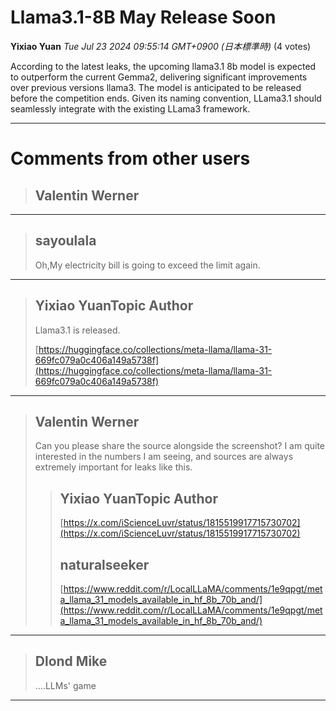 # Llama3.1-8B May Release Soon

**Yixiao Yuan** *Tue Jul 23 2024 09:55:14 GMT+0900 (日本標準時)* (4 votes)

According to the latest leaks, the upcoming llama3.1 8b model is expected to outperform the current Gemma2, delivering significant improvements over previous versions llama3. The model is anticipated to be released before the competition ends. Given its naming convention, LLama3.1 should seamlessly integrate with the existing LLama3 framework.



---

 # Comments from other users

> ## Valentin Werner
> 
> 
> 
> 
> 


---

> ## sayoulala
> 
> Oh,My electricity bill is going to exceed the limit again.
> 
> 
> 


---

> ## Yixiao YuanTopic Author
> 
> Llama3.1 is released.
> 
> [https://huggingface.co/collections/meta-llama/llama-31-669fc079a0c406a149a5738f](https://huggingface.co/collections/meta-llama/llama-31-669fc079a0c406a149a5738f)
> 
> 
> 


---

> ## Valentin Werner
> 
> Can you please share the source alongside the screenshot? I am quite interested in the numbers I am seeing, and sources are always extremely important for leaks like this.
> 
> 
> 
> > ## Yixiao YuanTopic Author
> > 
> > [https://x.com/iScienceLuvr/status/1815519917715730702](https://x.com/iScienceLuvr/status/1815519917715730702)
> > 
> > 
> > 
> > ## naturalseeker
> > 
> > [https://www.reddit.com/r/LocalLLaMA/comments/1e9qpgt/meta_llama_31_models_available_in_hf_8b_70b_and/](https://www.reddit.com/r/LocalLLaMA/comments/1e9qpgt/meta_llama_31_models_available_in_hf_8b_70b_and/)
> > 
> > 
> > 


---

> ## Dlond Mike
> 
> ….LLMs' game
> 
> 
> 


---

